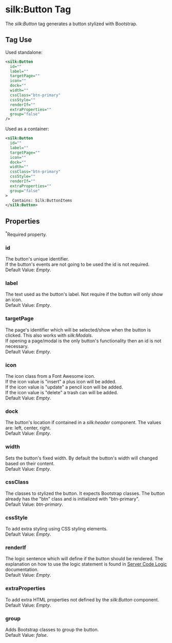 # silk:Button Tag
The *silk:Button* tag generates a button stylized with Bootstrap.

## Tag Use
Used standalone:
```xml
<silk:Button
  id=""
  label=""
  targetPage=""
  icon=""
  dock=""
  width=""
  cssClass="btn-primary"
  cssStyle=""
  renderIf=""
  extraProperties=""
  group="false"
/>
```
Used as a container:
```xml
<silk:Button
  id=""
  label=""
  targetPage=""
  icon=""
  dock=""
  width=""
  cssClass="btn-primary"
  cssStyle=""
  renderIf=""
  extraProperties=""
  group="false"
>
   Contains: Silk:ButtonItems
</silk:Button>
```

## Properties 
<sup>*</sup>Required property.
### id
The button's unique identifier.<br>If the button's events are not going to be used the id is not required.<br>Default Value: *Empty*.
### label
The text used as the button's label. Not require if the button will only show an icon.<br>Default Value: *Empty*.
### targetPage
The page's identifier which will be selected/show when the button is clicked. This also works with *silk:Modals*.<br>If opening a page/modal is the only button's functionality then an id is not necessary.<br>Default Value: *Empty*.
### icon
The icon class from a Font Awesome icon.<br>If the icon value is "insert" a plus icon will be added.<br>If the icon value is "update" a pencil icon will be added.<br>If the icon value is "delete" a trash can will be added.<br>Default Value: *Empty*.
### dock
The button's location if contained in a *silk:header* component. The values are: left, center, right.<br>Default Value: *Empty*.
### width
Sets the button's fixed width. By default the button's width will changed based on their content.<br>Default Value: *Empty*.
### cssClass
The classes to stylized the button. It expects Bootstrap classes. The button already has the "btn" class and is initialized with "btn-primary".<br>Default Value: *btn-primary*.
### cssStyle
To add extra styling using CSS styling elements.<br>Default Value: *Empty*.
### renderIf
The logic sentence which will define if the button should be rendered. The explanation on how to use the logic statement is found in <a href="how_to/server_code_logic.md">Server Code Logic</a> documentation.<br>Default Value: *Empty*.
### extraProperties
To add extra HTML properties not defined by the *silk:Button* component.<br>Default Value: *Empty*.
### group
Adds Bootstrap classes to group the button.<br>Default Value: *false*.
